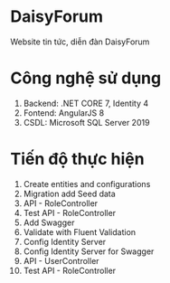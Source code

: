 # DaisyForum

Website tin tức, diễn đàn DaisyForum

# Công nghệ sử dụng

1. Backend: .NET CORE 7, Identity 4
2. Fontend: AngularJS 8
3. CSDL: Microsoft SQL Server 2019

# Tiến độ thực hiện

1. Create entities and configurations
2. Migration add Seed data
3. API - RoleController
4. Test API - RoleController
5. Add Swagger
6. Validate with Fluent Validation
7. Config Identity Server
8. Config Identity Server for Swagger
9. API - UserController
10. Test API - RoleController
